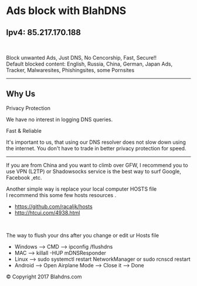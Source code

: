 <h1> Ads block with BlahDNS </h1>
<h2>Ipv4: 85.217.170.188
</h2><br>

Block unwanted Ads, Just DNS, No Cencorship, Fast, Secure!!
<br>
Default blocked content: English, Russia, China, German, Japan Ads, Tracker, Malwaresites, Phishingsites, some Pornsites
<hr>

<h2>Why Us </h2>
<p>Privacy Protection</p><p>
We have no interest in logging DNS queries. </p>
<p>Fast & Reliable </p><p>
It's important to us, that using our DNS resolver does not slow down using the internet. You don't have to trade in better privacy protection for speed.
</p>
<hr>
<p> If you are from China and you want to climb over GFW, I recommend you to use VPN (L2TP) or Shadowsocks service is the best way to surf Google, Facebook ,etc.</p>
<p> Another simple way is replace your local computer HOSTS file <br> I recommend this some few hosts resources .<br>
<ul>
<li><a href="https://github.com/racaljk/hosts">https://github.com/racaljk/hosts</a></li>
<li><a href="http://htcui.com/4938.html">http://htcui.com/4938.html</a></li>
</ul>
<br>
<p> The way to flush your dns after you change or edit ur Hosts file </p>
<ul>
<li> Windows --> CMD --> ipconfig /flushdns </li>
<li> MAC --> killall -HUP mDNSResponder </li>
<li> Linux --> sudo systemctl restart NetworkManager or sudo rcnscd restart </li>
<li> Android --> Open Airplane Mode --> Close it --> Done </li>
</ul>

<p>&copy; Copyright 2017 Blahdns.com </p>

